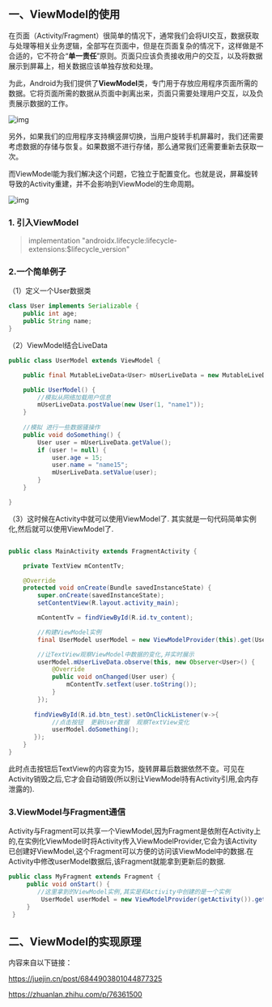 ## 一、ViewModel的使用

在页面（Activity/Fragment）很简单的情况下，通常我们会将UI交互，数据获取与处理等相关业务逻辑，全部写在页面中，但是在页面复杂的情况下，这样做是不合适的，它不符合“**单一责任**”原则。页面只应该负责接收用户的交互，以及将数据展示到屏幕上，相关数据应该单独存放和处理。

为此，Android为我们提供了**ViewModel**类，专门用于存放应用程序页面所需的数据。它将页面所需的数据从页面中剥离出来，页面只需要处理用户交互，以及负责展示数据的工作。

![img](https://pic4.zhimg.com/80/v2-48b149d7b2f75c79173ff6f7a32b62db_720w.jpg)

另外，如果我们的应用程序支持横竖屏切换，当用户旋转手机屏幕时，我们还需要考虑数据的存储与恢复。如果数据不进行存储，那么通常我们还需要重新去获取一次。

而ViewModel能为我们解决这个问题，它独立于配置变化。也就是说，屏幕旋转导致的Activity重建，并不会影响到ViewModel的生命周期。

![img](https://user-gold-cdn.xitu.io/2019/3/21/1699bd67cfefec24?imageView2/0/w/1280/h/960/format/webp/ignore-error/1)



### 1. 引入ViewModel

> implementation "androidx.lifecycle:lifecycle-extensions:$lifecycle_version"

### 2.一个简单例子

（1）定义一个User数据类

```java
class User implements Serializable {
    public int age;
    public String name;
}
```

（2）ViewModel结合LiveData

```java
public class UserModel extends ViewModel {

    public final MutableLiveData<User> mUserLiveData = new MutableLiveData<>();

    public UserModel() {
        //模拟从网络加载用户信息
        mUserLiveData.postValue(new User(1, "name1"));
    }
    
    //模拟 进行一些数据骚操作
    public void doSomething() {
        User user = mUserLiveData.getValue();
        if (user != null) {
            user.age = 15;
            user.name = "name15";
            mUserLiveData.setValue(user);
        }
    }

}
```

（3）这时候在Activity中就可以使用ViewModel了. 其实就是一句代码简单实例化,然后就可以使用ViewModel了.

```java

public class MainActivity extends FragmentActivity {

    private TextView mContentTv;

    @Override
    protected void onCreate(Bundle savedInstanceState) {
        super.onCreate(savedInstanceState);
        setContentView(R.layout.activity_main);

        mContentTv = findViewById(R.id.tv_content);

        //构建ViewModel实例
        final UserModel userModel = new ViewModelProvider(this).get(UserModel.class);

        //让TextView观察ViewModel中数据的变化,并实时展示
        userModel.mUserLiveData.observe(this, new Observer<User>() {
            @Override
            public void onChanged(User user) {
                mContentTv.setText(user.toString());
            }
        });
      
       findViewById(R.id.btn_test).setOnClickListener(v->{
            //点击按钮  更新User数据  观察TextView变化
            userModel.doSomething();
       });
    }
}
```

此时点击按钮后TextView的内容变为15，旋转屏幕后数据依然不变。可见在Activity销毁之后,它才会自动销毁(所以别让ViewModel持有Activity引用,会内存泄露的). 

### 3.ViewModel与Fragment通信

Activity与Fragment可以共享一个ViewModel,因为Fragment是依附在Activity上的,在实例化ViewModel时将Activity传入ViewModelProvider,它会为该Activity已创建好ViewModel,这个Fragment可以方便的访问该ViewModel中的数据.在Activity中修改userModel数据后,该Fragment就能拿到更新后的数据.

```java
public class MyFragment extends Fragment {
     public void onStart() {
        //这里拿到的ViewModel实例,其实是和Activity中创建的是一个实例
         UserModel userModel = new ViewModelProvider(getActivity()).get(UserModel.class);
     }
 }
```

## 二、ViewModel的实现原理





内容来自以下链接：

https://juejin.cn/post/6844903801044877325

https://zhuanlan.zhihu.com/p/76361500


